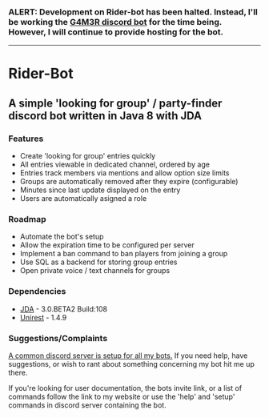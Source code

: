 ### ALERT: Development on Rider-bot has been halted. Instead, I'll be working the [G4M3R discord bot](https://github.com/pedall/G4M3R) for the time being. However, I will continue to provide hosting for the bot.

<hr>

# Rider-Bot
## A simple 'looking for group' / party-finder discord bot written in Java 8 with JDA

### Features
+ Create 'looking for group' entries quickly
+ All entries viewable in dedicated channel, ordered by age
+ Entries track members via mentions and allow option size limits
+ Groups are automatically removed after they expire (configurable)
+ Minutes since last update displayed on the entry
+ Users are automatically asigned a role

### Roadmap
+ Automate the bot's setup
+ Allow the expiration time to be configured per server
+ Implement a ban command to ban players from joining a group
+ Use SQL as a backend for storing group entries
+ Open private voice / text channels for groups

### Dependencies

+ [JDA](https://github.com/DV8FromTheWorld/JDA) - 3.0.BETA2 Build:108
+ [Unirest](https://github.com/Mashape/unirest-java) - 1.4.9

### Suggestions/Complaints

[A common discord server is setup for all my bots.](https://discord.gg/ZQZnXsC) If you need help, have suggestions, or wish to rant about something concerning my bot hit me up there.

If you're looking for user documentation, the bots invite link, or a list of commands follow the link to my website or use the 'help' and 'setup' commands in discord server containing the bot.
